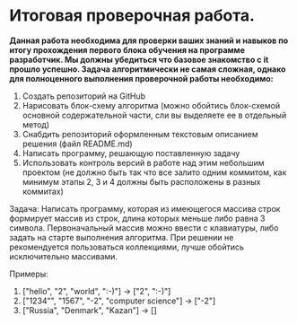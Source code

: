 # Итоговая проверочная работа.

**Данная работа необходима для проверки ваших знаний и навыков по итогу прохождения первого блока обучения на программе разработчик. Мы должны убедиться что базовое знакомство с it прошло успешно. Задача алгоритмически не самая сложная, однако для полноценного выполнения проверочной работы необходимо:**

1) Создать репозиторий на GitHub
2) Нарисовать блок-схему алгоритма (можно обойтись блок-схемой основной содержательной части, сли вы выделяете ее в отдельный метод)
3) Снабдить репозиторий оформленным текстовым описанием решения (файл README.md)
4) Написать программу, решающую поставленную задачу
5) Использовать контроль версий в работе над этим небольшим проектом (не должно быть так что все залито одним коммитом, как минимум этапы 2, 3 и 4 должны быть расположены в разных коммитах)

Задача:
Написать программу, которая из имеющегося массива строк формирует массив из строк, длина которых меньше либо равна 3 символа. Первоначальный массив можно ввести с клавиатуры, либо задать на старте выполнения алгоритма. При решении не рекомендуется пользоваться коллекциями, лучше обойтись исключительно массивами.

Примеры:

  1. ["hello", "2", "world", ":-)"] -> ["2", ":-)"]
  2. ["1234"", "1567", "-2", "computer science"] -> ["-2"]
  3. ["Russia", "Denmark", "Kazan"] -> []